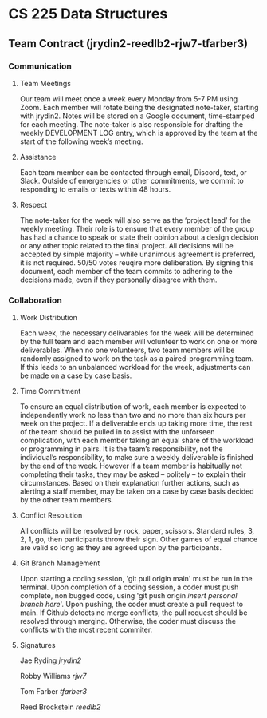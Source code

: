 
# CS 225 Data Structures

## Team Contract (jrydin2-reedlb2-rjw7-tfarber3)

### Communication
1. Team Meetings

     Our team will meet once a week every Monday from 5-7 PM using Zoom.
Each member will rotate being the designated note-taker, starting with jrydin2. Notes will
be stored on a Google document, time-stamped for each meeting. The note-taker is also
responsible for drafting the weekly DEVELOPMENT LOG entry, which is approved by the
team at the start of the following week’s meeting.
2. Assistance 

    Each team member can be contacted through email, Discord, text, or Slack. Outside
of emergencies or other commitments, we commit to responding to emails or texts within 48 hours.
3. Respect 

    The note-taker for the week will also serve as the ‘project lead’ for the weekly
meeting. Their role is to ensure that every member of the group has had a chance to speak
or state their opinion about a design decision or any other topic related to the final project.
All decisions will be accepted by simple majority – while unanimous agreement is preferred,
it is not required. 50/50 votes reuqire more deliberation. By signing this document, each member of the team commits to adhering
to the decisions made, even if they personally disagree with them.

### Collaboration

1. Work Distribution 

    Each week, the necessary delivarables for the week will be determined
by the full team and each member will volunteer to work on one or more deliverables. When
no one volunteers, two team members will be randomly assigned to work on the task as a
paired-programming team. If this leads to an unbalanced workload for the week, adjustments
can be made on a case by case basis.
2. Time Commitment

     To ensure an equal distribution of work, each member is expected to
independently work no less than two and no more than six hours per week on the project.
If a deliverable ends up taking more time, the rest of the team should be pulled in to assist
with the unforseen complication, with each member taking an equal share of the workload or
programming in pairs. It is the team’s responsibility, not the individual’s responsibility, to
make sure a weekly deliverable is finished by the end of the week.
However if a team member is habitually not completing their tasks, they may be asked –
politely – to explain their circumstances. Based on their explanation further actions, such
as alerting a staff member, may be taken on a case by case basis decided by the other team
members.
3. Conflict Resolution

    All conflicts will be resolved by rock, paper, scissors. Standard rules, 3, 2, 1, go, then participants throw their sign. Other games of equal chance are valid so long as they are agreed upon by the participants.

4. Git Branch Management

    Upon starting a coding session, 'git pull origin main' must be run in the terminal. Upon completion of a coding session, a coder must push complete, non bugged code, using 'git push origin *insert personal branch here*'. Upon pushing, the coder must create a pull request to main. If Github detects no merge conflicts, the pull request should be resolved through merging. Otherwise, the coder must discuss the conflicts with the most recent commiter.

5. Signatures

    Jae Ryding *jrydin2*

    Robby Williams *rjw7*

    Tom Farber *tfarber3*

    Reed Brockstein *reedlb2*

